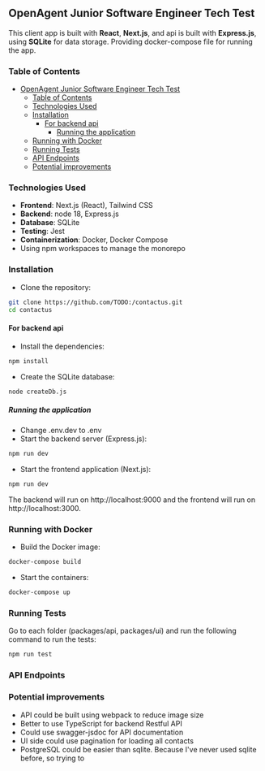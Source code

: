 ## OpenAgent Junior Software Engineer Tech Test

This client app is built with **React**, **Next.js**, and api is built with **Express.js**, using **SQLite** for data storage.
Providing docker-compose file for running the app.

### Table of Contents

- [OpenAgent Junior Software Engineer Tech Test](#openagent-junior-software-engineer-tech-test)
  - [Table of Contents](#table-of-contents)
  - [Technologies Used](#technologies-used)
  - [Installation](#installation)
    - [For backend api](#for-backend-api)
      - [Running the application](#running-the-application)
  - [Running with Docker](#running-with-docker)
  - [Running Tests](#running-tests)
  - [API Endpoints](#api-endpoints)
  - [Potential improvements](#potential-improvements)

### Technologies Used

- **Frontend**: Next.js (React), Tailwind CSS
- **Backend**: node 18, Express.js
- **Database**: SQLite
- **Testing**: Jest
- **Containerization**: Docker, Docker Compose
- Using npm workspaces to manage the monorepo

### Installation

- Clone the repository:

```bash
git clone https://github.com/TODO:/contactus.git
cd contactus
```

#### For backend api

- Install the dependencies:

```bash
npm install
```

- Create the SQLite database:

```bash
node createDb.js
```

##### Running the application

- Change .env.dev to .env
- Start the backend server (Express.js):

```bash
npm run dev
```

- Start the frontend application (Next.js):

```bash
npm run dev
```

The backend will run on http://localhost:9000 and the frontend will run on http://localhost:3000.

### Running with Docker

- Build the Docker image:

```bash
docker-compose build
```

- Start the containers:

```bash
docker-compose up
```

### Running Tests

Go to each folder (packages/api, packages/ui) and run the following command to run the tests:

```bash
npm run test
```

### API Endpoints

### Potential improvements

- API could be built using webpack to reduce image size
- Better to use TypeScript for backend Restful API
- Could use swagger-jsdoc for API documentation
- UI side could use pagination for loading all contacts
- PostgreSQL could be easier than sqlite. Because I've never used sqlite before, so trying to
